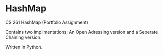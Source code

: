 # HashMap
CS 261 HashMap (Portfolio Assignment)

Contains two implimentations: An Open Adressing version and a Seperate Chaining version.

Written in Python.
